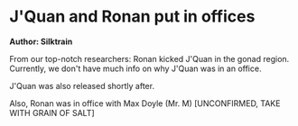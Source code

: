 # J'Quan and Ronan put in offices
**Author: Silktrain**

From our top-notch researchers: 
Ronan kicked J'Quan in the gonad region. 
Currently, we don't have much info on why J'Quan was in an office.

J'Quan was also released shortly after.

Also, Ronan was in office with Max Doyle (Mr. M) [UNCONFIRMED, TAKE WITH GRAIN OF SALT]
